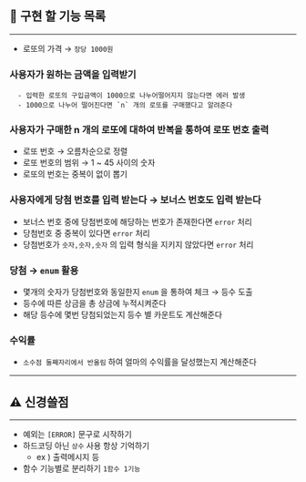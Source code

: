 ## :newspaper: 구현 할 기능 목록

---

- 로또의 가격 &rarr; `장당 1000원`  


### 사용자가 원하는 금액을 입력받기
````
  - 입력한 로또의 구입금액이 1000으로 나누어떨어지지 않는다면 에러 발생
  - 1000으로 나누어 떨어진다면 `n` 개의 로또를 구매했다고 알려준다
  ````
### 사용자가 구매한 n 개의 로또에 대하여 반복을 통하여 로또 번호 출력
  - 로또 번호  &rarr; 오름차순으로 정렬
  - 로또 번호의 범위  &rarr; 1 ~ 45 사이의 숫자
  - 로또의 번호는 중복이 없이 뽑기


### 사용자에게 당첨 번호를 입력 받는다  &rarr; 보너스 번호도 입력 받는다
  - 보너스 번호 중에 당첨번호에 해당하는 번호가 존재한다면 `error` 처리
  - 당첨번호 중 중복이 있다면 `error` 처리
  - 당첨번호가 `숫자,숫자,숫자` 의 입력 형식을 지키지 않았다면 `error` 처리


### 당첨  &rarr; `enum` 활용
  - 몇개의 숫자가 당첨번호와 동일한지 `enum` 을 통하여 체크  &rarr; 등수 도출
  - 등수에 따른 상금을 총 상금에 누적시켜준다
  - 해당 등수에 몇번 당첨되었는지 등수 별 카운트도 계산해준다
  

### 수익률
  - `소수점 둘째자리에서 반올림` 하여 얼마의 수익률을 달성했는지 계산해준다

---

## :warning: 신경쓸점

---

- 예외는 `[ERROR]` 문구로 시작하기
- 하드코딩 아닌 `상수` 사용 항상 기억하기 
  - ex ) 출력메시지 등 
- 함수 기능별로 분리하기 `1함수 1기능`